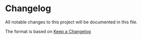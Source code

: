 # Changelog
All notable changes to this project will be documented in this file.

The format is based on [Keep a Changelog](http://keepachangelog.com/)


